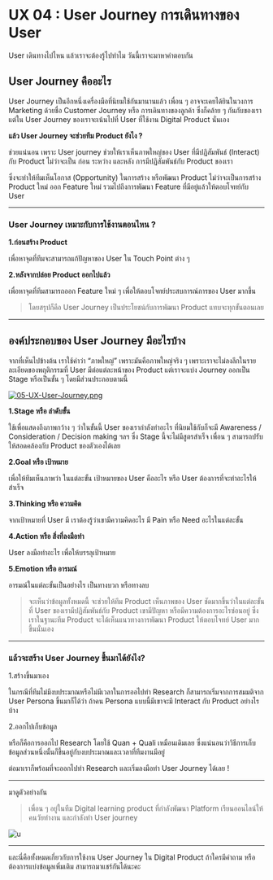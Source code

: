 # UX 04 : User Journey การเดินทางของ User
User เดินทางไปไหน แล้วเราจะต้องรู้ไปทำไม วันนี้เราจะมาหาคำตอบกัน


## User Journey คืออะไร



User Journey เป็นอีกหนึ่งเครื่องมือที่นิยมใช้กันมานานแล้ว เพื่อน ๆ อาจจะเคยได้ยินในวงการ Marketing ด้วยชื่อ Customer Journey หรือ การเดินทางของลูกค้า ซึ่งก็คล้าย ๆ กันกับของเรา แต่ใน User Journey ของเราจะเน้นไปที่ User ที่ใช้งาน Digital Product นั่นเอง

**แล้ว User Journey จะช่วยทีม Product ยังไง ?**

ช่วยแน่นอน เพราะ User journey ช่วยให้เราเห็นภาพใหญ่ของ User ที่มีปฏิสัมพันธ์ (Interact) กับ Product ไม่ว่าจะเป็น ก่อน ระหว่าง และหลัง การมีปฏิสัมพันธ์กับ Product ของเรา

ซึ่งจะทำให้ทีมเห็นโอกาส (Opportunity) ในการสร้าง หรือพัฒนา Product ไม่ว่าจะเป็นการสร้าง Product ใหม่ ออก Feature ใหม่ รวมไปถึงการพัฒนา Feature ที่มีอยู่แล้วให้ตอบโจทย์กับ User 

---

### User Journey เหมาะกับการใช้งานตอนไหน ?

**1.ก่อนสร้าง Product**

เพื่อหาจุดที่ทีมจะสามารถแก้ปัญหาของ User ใน Touch Point ต่าง ๆ 

**2.หลังจากปล่อย Product ออกไปแล้ว**

เพื่อหาจุดที่ทีมสามารถออก Feature ใหม่ ๆ เพื่อให้ตอบโจทย์ประสบการณ์การของ User มากขึ้น

>โดยสรุปก็คือ User Journey เป็นประโยชน์กับการพัฒนา Product แทบจะทุกขั้นตอนเลย

---

## องค์ประกอบของ User Journey มีอะไรบ้าง
จากที่เห็นไปข้างต้น เราใช้คำว่า “ภาพใหญ่” เพราะมันคือภาพใหญ่จริง ๆ เพราะเราจะไม่ลงลึกในรายละเอียดของพฤติกรรมที่ User มีต่อแต่ละหน้าของ Product แต่เราจะแบ่ง Journey ออกเป็น Stage หรือเป็นขั้น ๆ โดยมีส่วนประกอบตามนี้


[![05-UX-User-Journey.png](https://i.postimg.cc/DZtDJxs8/05-UX-User-Journey.png)](https://postimg.cc/KkDQCr02)

**1.Stage หรือ ลำดับขั้น**

ใช้เพื่อแสดงถึงภาพกว้าง ๆ ว่าในขั้นนี้ User ของเรากำลังทำอะไร ที่นิยมใช้กับก็จะมี Awareness / Consideration / Decision making ฯลฯ ซึ่ง Stage นี้จะไม่มีสูตรสำเร็จ เพื่อน ๆ สามารถปรับให้สอดคล้องกับ Product ของตัวเองได้เลย

**2.Goal หรือ เป้าหมาย**

เพื่อให้ทีมเห็นภาพว่า ในแต่ละขั้น เป้าหมายของ User คืออะไร หรือ User ต้องการที่จะทำอะไรให้สำเร็จ

**3.Thinking หรือ ความคิด**

จากเป้าหมายที่ User มี เราต้องรู้ว่าเขามีความคิดอะไร มี Pain หรือ Need อะไรในแต่ละขั้น

**4.Action หรือ สิ่งที่ลงมือทำ**

User ลงมือทำอะไร เพื่อให้บรรลุเป้าหมาย

**5.Emotion หรือ อารมณ์**

อารมณ์ในแต่ละขั้นเป็นอย่างไร เป็นทางบวก หรือทางลบ


>จะเห็นว่าข้อมูลทั้งหมดนี้ จะช่วยให้ทีม Product เห็นภาพของ User ชัดมากขึ้นว่าในแต่ละขั้นที่ User ของเรามีปฏิสัมพันธ์กับ Product เขามีปัญหา หรือมีความต้องการอะไรซ่อนอยู่ ซึ่งเราในฐานะทีม Product จะได้เห็นแนวทางการพัฒนา Product ให้ตอบโจทย์ User มากขึ้นนั่นเอง
-  -   -  - 

### แล้วจะสร้าง User Journey ขึ้นมาได้ยังไง?

1.สร้างขึ้นมาเอง 

ในกรณีที่ทีมไม่มีงบประมาณหรือไม่มีเวลาในการออไปทำ Research ก็สามารถเริ่มจากการสมมติจาก User Persona ขึ้นมาก็ได้ว่า ถ้าคน Persona แบบนี้มีเขาจะมี Interact กับ Product อย่างไรบ้าง

2.ออกไปเก็บข้อมูล 

หรือก็คือการออกไป Research โดยใช้ Quan + Quali เหมือนเดิมเลย ซึ่งแน่นอนว่าวิธีการเก็บข้อมูลส่วนหนึ่งนั้นก็ขึ้นอยู่กับงบประมาณและเวลาที่ทีมงานมีอยู่


ต่อมาเราก็พร้อมที่จะออกไปทำ Research และเริ่มลงมือทำ User Journey ได้เลย !

- - -
 
มาดูตัวอย่างกัน 


>เพื่อน ๆ อยู่ในทีม Digital learning product ที่กำลังพัฒนา Platform เรียนออนไลน์ให้คนวัยทำงาน และกำลังทำ User journey

![u](https://i.ibb.co/w0VzbTP/05-UX-User-Journey-3.png)

---
และนี่คือทั้งหมดเกี่ยวกับการใช้งาน User Journey ใน Digital Product ถ้าใครมีคำถาม หรือต้องการแบ่งข้อมูลเพิ่มเติม สามารถมาแชร์กันได้นะคะ

